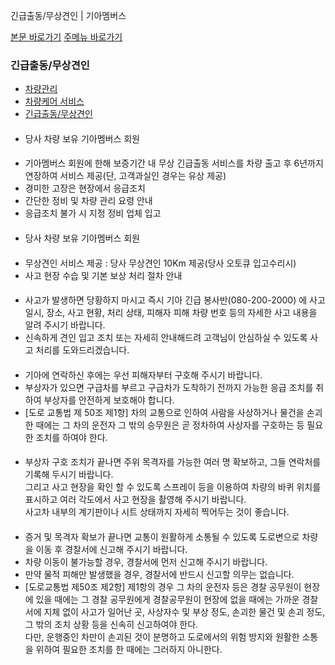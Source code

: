 긴급출동/무상견인 | 기아멤버스










 



[본문 바로가기](#content)
[주메뉴 바로가기](#gnb)

### 긴급출동/무상견인

* [차량관리](https://members.kia.com/kr/view/qnet/asn_prct/qnet_asn_prct_index.do)
* [차량케어 서비스](https://members.kia.com/kr/view/qben/qfre/scramble.do)
* [긴급출동/무상견인](https://members.kia.com/kr/view/qben/qfre/scramble.do)

####

#### 

* 당사 차량 보유 기아멤버스 회원

#### 

* 기아멤버스 회원에 한해 보증기간 내 무상 긴급출동 서비스를 차량 출고 후 6년까지 연장하여 서비스 제공(단, 고객과실인 경우는 유상 제공)
* 경미한 고장은 현장에서 응급조치
* 간단한 정비 및 차량 관리 요령 안내
* 응급조치 불가 시 지정 정비 업체 입고

####

####

#### 

* 당사 차량 보유 기아멤버스 회원

#### 

* 무상견인 서비스 제공 : 당사 무상견인 10Km 제공(당사 오토큐 입고수리시)
* 사고 현장 수습 및 기본 보상 처리 절차 안내

####

#### 

* 사고가 발생하면 당황하지 마시고 즉시 기아 긴급 봉사반(080-200-2000) 에 사고 일시, 장소, 사고 현황, 처리 상태, 피해자 피해 차량 번호 등의 자세한 사고 내용을 알려 주시기 바랍니다.
* 신속하게 견인 입고 조치 또는 자세히 안내해드려 고객님이 안심하실 수 있도록 사고 처리를 도와드리겠습니다.

#### 

* 기아에 연락하신 후에는 우선 피해자부터 구호해 주시기 바랍니다.
* 부상자가 있으면 구급차를 부르고 구급차가 도착하기 전까지 가능한 응급 조치를 취하여 부상자를 안전하게 보호해야 합니다.
* [도로 교통법 제 50조 제1항] 차의 교통으로 인하여 사람을 사상하거나 물건을 손괴한 때에는 그 차의 운전자 그 밖의 승무원은 곧 정차하여 사상자를 구호하는 등 필요한 조치를 하여야 한다.

#### 

* 부상자 구호 조치가 끝나면 주위 목격자를 가능한 여러 명 확보하고, 그들 연락처를 기록해 두시기 바랍니다.   
  그리고 사고 현장을 확인 할 수 있도록 스프레이 등을 이용하여 차량의 바퀴 위치를 표시하고 여러 각도에서 사고 현장을 촬영해 주시기 바랍니다.   
  사고차 내부의 계기판이나 시트 상태까지 자세히 찍어두는 것이 좋습니다.

#### 

* 증거 및 목격자 확보가 끝나면 교통이 원활하게 소통될 수 있도록 도로변으로 차량을 이동 후 경찰서에 신고해 주시기 바랍니다.
* 차량 이동이 불가능할 경우, 경찰서에 먼저 신고해 주시기 바랍니다.
* 만약 물적 피해만 발생했을 경우, 경찰서에 반드시 신고할 의무는 없습니다.
* [도로교통법 제50조 제2항] 제1항의 경우 그 차의 운전자 등은 경찰 공무원이 현장에 있을 때에는 그 경찰 공무원에게 경찰공무원이 현장에 없을 때에는 가까운 경찰서에 지체 없이 사고가 일어난 곳, 사상자수 및 부상 정도, 손괴한 물건 및 손괴 정도, 그 밖의 조치 상황 등을 신속히 신고하여야 한다.  
  다만, 운행중인 차만이 손괴된 것이 분명하고 도로에서의 위험 방지와 원활한 소통을 위하여 필요한 조치를 한 때에는 그러하지 아니한다.